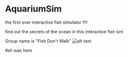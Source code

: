 # AquariumSim
the first ever interactive fish simulator !!!!

find out the secrets of the ocean in this interactive fish sim 

Group name is "Fish Don't Walk"
![alt-text](https://i2-prod.mirror.co.uk/incoming/article3988894.ece/ALTERNATES/s1200b/Fish-smokes-a-cigarette.png)

#eli was here
